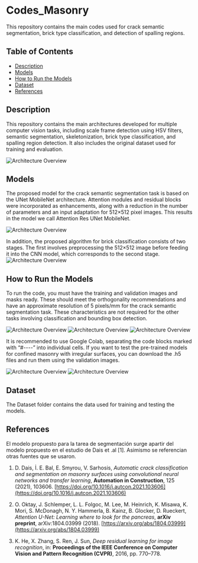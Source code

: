 # Codes_Masonry
This repository contains the main codes used for crack semantic segmentation, brick type classification, and detection of spalling regions.

## Table of Contents
- [Description](#description)
- [Models](#models)
- [How to Run the Models](#how-to-run-the-models)
- [Dataset](#dataset)
- [References](#references)


## Description
This repository contains the main architectures developed for multiple computer vision tasks, including scale frame detection using HSV filters, semantic segmentation, skeletonization, brick type classification, and spalling region detection. It also includes the original dataset used for training and evaluation.

![Architecture Overview](images/visualirr.png)

## Models
The proposed model for the crack semantic segmentation task is based on the UNet MobileNet architecture. Attention modules and residual blocks were incorporated as enhancements, along with a reduction in the number of parameters and an input adaptation for 512×512 pixel images. This results in the model we call Attention Res UNet MobileNet.

![Architecture Overview](images/Arq.png)


In addition, the proposed algorithm for brick classification consists of two stages. The first involves preprocessing the 512×512 image before feeding it into the CNN model, which corresponds to the second stage.
![Architecture Overview](images/Cla.png)


## How to Run the Models

To run the code, you must have the training and validation images and masks ready. These should meet the orthogonality recommendations and have an approximate resolution of 5 pixels/mm for the crack semantic segmentation task. These characteristics are not required for the other tasks involving classification and bounding box detection.

![Architecture Overview](images/visualirr2.png)
![Architecture Overview](images/clasL.png)
![Architecture Overview](images/EjeSpa.png)


It is recommended to use Google Colab, separating the code blocks marked with “#----” into individual cells. If you want to test the pre-trained models for confined masonry with irregular surfaces, you can download the .h5 files and run them using the validation images.

![Architecture Overview](images/escalaHsv.png)
![Architecture Overview](images/esque.png)

## Dataset

The Dataset folder contains the data used for training and testing the models.
## References

El modelo propuesto para la tarea de segmentación surge apartir del modelo propuesto en el estudio de Dais et .al [1]. Asimismo se referencian otras fuentes que se usaron.  

1. D. Dais, İ. E. Bal, E. Smyrou, V. Sarhosis, *Automatic crack classification and segmentation on masonry surfaces using convolutional neural networks and transfer learning*, **Automation in Construction**, 125 (2021), 103606. [https://doi.org/10.1016/j.autcon.2021.103606](https://doi.org/10.1016/j.autcon.2021.103606)

2. O. Oktay, J. Schlemper, L. L. Folgoc, M. Lee, M. Heinrich, K. Misawa, K. Mori, S. McDonagh, N. Y. Hammerla, B. Kainz, B. Glocker, D. Rueckert, *Attention U-Net: Learning where to look for the pancreas*, **arXiv preprint**, arXiv:1804.03999 (2018). [https://arxiv.org/abs/1804.03999](https://arxiv.org/abs/1804.03999)

3. K. He, X. Zhang, S. Ren, J. Sun, *Deep residual learning for image recognition*, in: **Proceedings of the IEEE Conference on Computer Vision and Pattern Recognition (CVPR)**, 2016, pp. 770–778.







